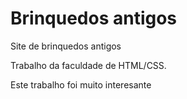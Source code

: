 # Brinquedos antigos
 Site de brinquedos antigos
 
Trabalho da faculdade de HTML/CSS.

Este trabalho  foi muito interesante
